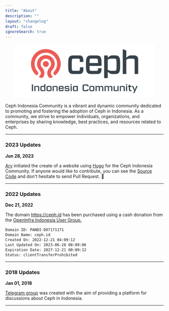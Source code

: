```yaml
---
title: "About"
description: ""
layout: "changelog"
draft: false
ignoreSearch: true
---
```


<p align="center"> <img src="https://raw.githubusercontent.com/ceph-id/ceph-id-artworks/main/CIC-logos/CIC-logo-white-500x200.png" width="450">

Ceph Indonesia Community is a vibrant and dynamic community dedicated to promoting and fostering the adoption of Ceph in Indonesia. As a community, we strive to empower individuals, organizations, and enterprises by sharing knowledge, best practices, and resources related to Ceph.

<hr>

### 2023 Updates
**Jun 28, 2023**

[Ary](https://github.com/aryulianto) initiated the create of a website using [Hugo](https://gohugo.io/) for the Ceph Indonesia Community. If anyone would like to contribute, you can see the [Source Code](https://github.com/ceph-id/ceph-id-website) and don't hesitate to send Pull Request. 🙂

<hr>

### 2022 Updates
**Dec 21, 2022**

The domain https://ceph.id has been purchased using a cash donation from the [OpenInfra Indonesia User Group.](https://www.openinfra.id)
```
Domain ID: PANDI-DO7171171
Domain Name: ceph.id
Created On: 2022-12-21 04:09:12
Last Updated On: 2023-06-28 08:09:06
Expiration Date: 2027-12-21 00:09:12
Status: clientTransferProhibited
```

<hr>

### 2018 Updates
**Jan 01, 2018**

[Telegram group](https://t.me/cephid) was created with the aim of providing a platform for discussions about Ceph in Indonesia.

<hr>
